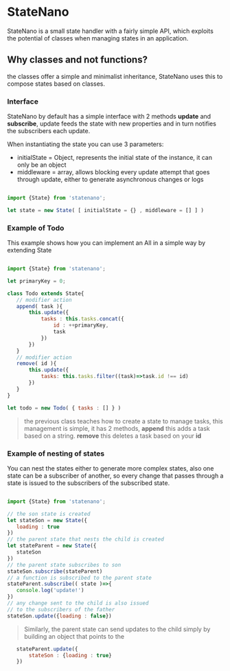 # StateNano

StateNano is a small state handler with a fairly simple API, which exploits the potential of classes when managing states in an application.

## Why classes and not functions?

the classes offer a simple and minimalist inheritance, StateNano uses this to compose states based on classes.

### Interface

StateNano by default has a simple interface with 2 methods **update** and **subscribe**, update feeds the state with new properties and in turn notifies the subscribers each update.

When instantiating the state you can use 3 parameters:

- initialState = Object, represents the initial state of the instance, it can only be an object
- middleware   = array, allows blocking every update attempt that goes through update, either to generate asynchronous changes or logs

```javascript

import {State} from 'statenano';

let state = new State( [ initialState = {} , middleware = [] ] )

```

### Example of Todo

This example shows how you can implement an All in a simple way by extending State

```javascript

import {State} from 'statenano';

let primaryKey = 0;

class Todo extends State{
   // modifier action
   append( task ){
       this.update({
           tasks : this.tasks.concat({
               id : ++primaryKey,
               task
           })
       })
   }
   // modifier action
   remove( id ){
       this.update({
           tasks: this.tasks.filter((task)=>task.id !== id)
       })
   }
}

let todo = new Todo( { tasks : [] } )

```

> the previous class teaches how to create a state to manage tasks, this management is simple, it has 2 methods, **append** this adds a task based on a string. **remove** this deletes a task based on your **id**

### Example of nesting of states

You can nest the states either to generate more complex states, also one state can be a subscriber of another, so every change that passes through a state is issued to the subscribers of the subscribed state.

```javascript

import {State} from 'statenano';

// the son state is created
let stateSon = new State({
   loading : true
})
// the parent state that nests the child is created
let stateParent = new State({
   stateSon
})
// the parent state subscribes to son
stateSon.subscribe(stateParent)
// a function is subscribed to the parent state
stateParent.subscribe(( state )=>{
   console.log('update!')
})
// any change sent to the child is also issued
// to the subscribers of the father
stateSon.update({loading : false})

```

> Similarly, the parent state can send updates to the child simply by building an object that points to the

```javascript
   stateParent.update({
       stateSon : {loading : true}
   })
```

